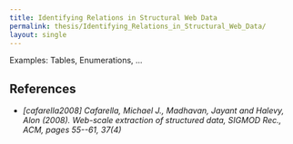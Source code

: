 ```yaml
---
title: Identifying Relations in Structural Web Data
permalink: thesis/Identifying_Relations_in_Structural_Web_Data/
layout: single
---
```


Examples: Tables, Enumerations, ...

References
----------

-   <cite id="cafarella2008">\[cafarella2008\] Cafarella, Michael J.,
    Madhavan, Jayant and Halevy, Alon (2008). *Web-scale extraction of
    structured data*, SIGMOD Rec., ACM, pages 55--61, 37(4)</cite>

